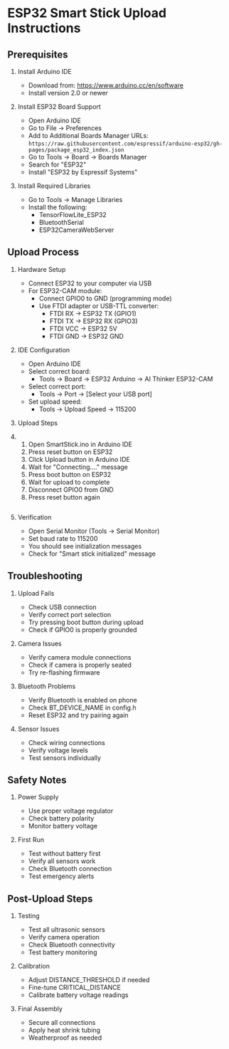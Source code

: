 # ESP32 Smart Stick Upload Instructions

## Prerequisites

1. Install Arduino IDE
   - Download from: https://www.arduino.cc/en/software
   - Install version 2.0 or newer

2. Install ESP32 Board Support
   - Open Arduino IDE
   - Go to File → Preferences
   - Add to Additional Boards Manager URLs:
     `https://raw.githubusercontent.com/espressif/arduino-esp32/gh-pages/package_esp32_index.json`
   - Go to Tools → Board → Boards Manager
   - Search for "ESP32"
   - Install "ESP32 by Espressif Systems"

3. Install Required Libraries
   - Go to Tools → Manage Libraries
   - Install the following:
     * TensorFlowLite_ESP32
     * BluetoothSerial
     * ESP32CameraWebServer

## Upload Process

1. Hardware Setup
   - Connect ESP32 to your computer via USB
   - For ESP32-CAM module:
     * Connect GPIO0 to GND (programming mode)
     * Use FTDI adapter or USB-TTL converter:
       - FTDI RX → ESP32 TX (GPIO1)
       - FTDI TX → ESP32 RX (GPIO3)
       - FTDI VCC → ESP32 5V
       - FTDI GND → ESP32 GND

2. IDE Configuration
   - Open Arduino IDE
   - Select correct board:
     * Tools → Board → ESP32 Arduino → AI Thinker ESP32-CAM
   - Select correct port:
     * Tools → Port → [Select your USB port]
   - Set upload speed:
     * Tools → Upload Speed → 115200

3. Upload Steps
4. 1. Open SmartStick.ino in Arduino IDE
   2. Press reset button on ESP32
   3. Click Upload button in Arduino IDE
   4. Wait for "Connecting...." message
   5. Press boot button on ESP32
   6. Wait for upload to complete
   7. Disconnect GPIO0 from GND
   8. Press reset button again
   ```

5. Verification
   - Open Serial Monitor (Tools → Serial Monitor)
   - Set baud rate to 115200
   - You should see initialization messages
   - Check for "Smart stick initialized" message

## Troubleshooting

1. Upload Fails
   - Check USB connection
   - Verify correct port selection
   - Try pressing boot button during upload
   - Check if GPIO0 is properly grounded

2. Camera Issues
   - Verify camera module connections
   - Check if camera is properly seated
   - Try re-flashing firmware

3. Bluetooth Problems
   - Verify Bluetooth is enabled on phone
   - Check BT_DEVICE_NAME in config.h
   - Reset ESP32 and try pairing again

4. Sensor Issues
   - Check wiring connections
   - Verify voltage levels
   - Test sensors individually

## Safety Notes

1. Power Supply
   - Use proper voltage regulator
   - Check battery polarity
   - Monitor battery voltage

2. First Run
   - Test without battery first
   - Verify all sensors work
   - Check Bluetooth connection
   - Test emergency alerts

## Post-Upload Steps

1. Testing
   - Test all ultrasonic sensors
   - Verify camera operation
   - Check Bluetooth connectivity
   - Test battery monitoring

2. Calibration
   - Adjust DISTANCE_THRESHOLD if needed
   - Fine-tune CRITICAL_DISTANCE
   - Calibrate battery voltage readings

3. Final Assembly
   - Secure all connections
   - Apply heat shrink tubing
   - Weatherproof as needed
```
